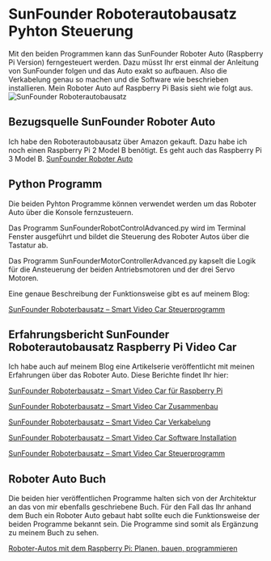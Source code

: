 # SunFounder Roboterautobausatz Pyhton Steuerung
Mit den beiden Programmen kann das SunFounder Roboter Auto (Raspberry Pi Version) ferngesteuert werden. Dazu müsst Ihr erst einmal der Anleitung von SunFounder folgen und das Auto exakt so aufbauen. Also die Verkabelung genau so machen und die Software wie beschrieben installieren.
Mein Roboter Auto auf Raspberry Pi Basis sieht wie folgt aus.
![SunFounder Roboterautobausatz](https://custom-build-robots.com/wp-content/uploads/2017/08/SunFounder_Roboterbausatz_Smart_Video_Car_Kit_Roboter_Auto-768x512.jpg)
## Bezugsquelle SunFounder Roboter Auto
Ich habe den Roboterautobausatz über Amazon gekauft. Dazu habe ich noch einen Raspberry Pi 2 Model B benötigt. Es geht auch das Raspberry Pi 3 Model B.
[SunFounder Roboter Auto](https://www.amazon.de/SunFounder-Roboterbausatz-Programmierbarer-Auto-Roboter-Compatible/dp/B014KK89BW?psc=1&SubscriptionId=AKIAJBIBFNKTI6MUYGPQ&tag=ingmstap-21&linkCode=xm2&camp=2025&creative=165953&creativeASIN=B014KK89BW)
## Python Programm
Die beiden Pyhton Programme können verwendet werden um das Roboter Auto über die Konsole fernzusteuern. 

Das Programm SunFounderRobotControlAdvanced.py wird im Terminal Fenster ausgeführt und bildet die Steuerung des Roboter Autos über die Tastatur ab.

Das Programm SunFounderMotorControllerAdvanced.py kapselt die Logik für die Ansteuerung der beiden Antriebsmotoren und der drei Servo Motoren.

Eine genaue Beschreibung der Funktionsweise gibt es auf meinem Blog:

[SunFounder Roboterbausatz – Smart Video Car Steuerprogramm](https://custom-build-robots.com/raspberry-pi-roboter/sunfounder-roboterbausatz-smart-video-car-steuerprogramm/9059)

## Erfahrungsbericht SunFounder Roboterautobausatz Raspberry Pi Video Car
Ich habe auch auf meinem Blog eine Artikelserie veröffentlicht mit meinen Erfahrungen über das Roboter Auto. Diese Berichte findet Ihr hier:

[SunFounder Roboterbausatz – Smart Video Car für Raspberry Pi](https://custom-build-robots.com/bausatz/sunfounder-roboterbausatz-smart-video-car-kit-fuer-raspberry-pi/9023)

[SunFounder Roboterbausatz – Smart Video Car Zusammenbau](https://custom-build-robots.com/bausatz/sunfounder-roboterbausatz-smart-video-car-zusammenbau/9033)

[SunFounder Roboterbausatz – Smart Video Car Verkabelung](https://custom-build-robots.com/bausatz/sunfounder-roboterbausatz-smart-video-car-verkabelung/9044)

[SunFounder Roboterbausatz – Smart Video Car Software Installation](https://custom-build-robots.com/raspberry-pi-roboter/sunfounder-roboterbausatz-smart-video-car-software-installation/9052)

[SunFounder Roboterbausatz – Smart Video Car Steuerprogramm](https://custom-build-robots.com) 

## Roboter Auto Buch
Die beiden hier veröffentlichen Programme halten sich von der Architektur an das von mir ebenfalls geschriebene Buch. Für den Fall das Ihr anhand dem Buch ein Roboter Auto gebaut habt sollte euch die Funktionsweise der beiden Programme bekannt sein. Die Programme sind somit als Ergänzung zu meinem Buch zu sehen.


[Roboter-Autos mit dem Raspberry Pi: Planen, bauen, programmieren](https://www.amazon.de/Roboter-Autos-mit-Raspberry-programmieren-Programmierung/dp/383624294X?SubscriptionId=AKIAJBIBFNKTI6MUYGPQ&tag=ingmstap-21&linkCode=xm2&camp=2025&creative=165953&creativeASIN=383624294X)
